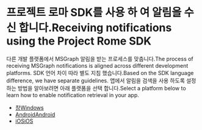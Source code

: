 # <a name="receiving-notifications-using-the-project-rome-sdk"></a><span data-ttu-id="0edc2-101">프로젝트 로마 SDK를 사용 하 여 알림을 수신 합니다.</span><span class="sxs-lookup"><span data-stu-id="0edc2-101">Receiving notifications using the Project Rome SDK</span></span>

<span data-ttu-id="0edc2-102">다른 개발 플랫폼에서 MSGraph 알림을 받는 프로세스를 맞춥니다.</span><span class="sxs-lookup"><span data-stu-id="0edc2-102">The process of receiving MSGraph notifications is aligned across different development platforms.</span></span> <span data-ttu-id="0edc2-103">SDK 언어 차이 따라 별도 지침 했습니다.</span><span class="sxs-lookup"><span data-stu-id="0edc2-103">Based on the SDK language difference, we have separate guidelines.</span></span> <span data-ttu-id="0edc2-104">앱에서 알림을 검색을 사용 하도록 설정 하는 방법을 알아보려면 아래 플랫폼을 선택 합니다.</span><span class="sxs-lookup"><span data-stu-id="0edc2-104">Select a platform below to learn how to enable notification retrieval in your app.</span></span>

* [<span data-ttu-id="0edc2-105">창</span><span class="sxs-lookup"><span data-stu-id="0edc2-105">Windows</span></span>](how-to-guide-for-windows.md)
* [<span data-ttu-id="0edc2-106">Android</span><span class="sxs-lookup"><span data-stu-id="0edc2-106">Android</span></span>](how-to-guide-for-android.md)
* [<span data-ttu-id="0edc2-107">iOS</span><span class="sxs-lookup"><span data-stu-id="0edc2-107">iOS</span></span>](how-to-guide-for-ios.md)